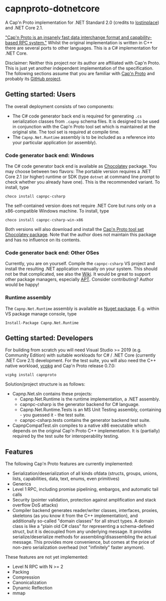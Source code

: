 # capnproto-dotnetcore
A Cap'n Proto implementation for .NET Standard 2.0 (credits to [lostinplace](https://github.com/lostinplace)) and .NET Core 2.1.

["Cap'n Proto is an insanely fast data interchange format and capability-based RPC system."](https://capnproto.org/) Whilst the original implementation is written in C++ there are several ports to other languages. This is a C# implementation for .NET Core.

Disclaimer: Neither this project nor its author are affiliated with Cap'n Proto. This is just yet another independent implementation of the specification. The following sections assume that you are familiar with [Cap'n Proto](https://capnproto.org/) and probably its [GitHub project](https://github.com/capnproto/capnproto).

## Getting started: Users

The overall deployment consists of two components:
- The C# code generator back end is required for generating `.cs` serialization classes from `.capnp` schema files. It is designed to be used in conjunction with the Cap'n Proto tool set which is maintained at the original site. The tool set is required at compile time.
- The `Capnp.Net.Runtime` assembly is to be included as a reference into your particular application (or assembly).

### Code generator back end: Windows

The C# code generator back end is available as [Chocolatey](https://chocolatey.org/) package. You may choose between two flavors: The portable version requires a .NET Core 2.1 (or higher) runtime or SDK (type `dotnet` at command line prompt to check whether you already have one). This is the recommended variant. To install, type

```
choco install capnpc-csharp
```

The self-contained version does not require .NET Core but runs only on a x86-compatible Windows machine. To install, type

```
choco install capnpc-csharp-win-x86
```

Both versions will also download and install the [Cap'n Proto tool set Chocolatey package](https://www.chocolatey.org/packages/capnproto). Note that the author does not maintain this package and has no influence on its contents.

### Code generator back end: Other OSes

Currently, you are on yourself. Compile the `capnpc-csharp` VS project and install the resulting .NET application manually on your system. This should not be that complicated, see also the [Wiki](https://github.com/c80k/capnproto-dotnetcore/wiki). It would be great to support other package managers, especially [APT](https://wiki.debian.org/Apt). Consider contributing? Author would be happy!

### Runtime assembly

The `Capnp.Net.Runtime` assembly is available as [Nuget package](https://www.nuget.org/packages?q=Capnp.Net.Runtime). E.g. within VS package manage console, type

```
Install-Package Capnp.Net.Runtime
```

## Getting started: Developers

For building from scratch you will need Visual Studio >= 2019 (e.g. Community Edition) with suitable workloads for C# / .NET Core (currently .NET Core 2.1) development. For the test suite, you will also need the C++ native workload, [vcpkg](https://github.com/microsoft/vcpkg) and Cap'n Proto release 0.7.0:

```
vcpkg install capnproto
```

Solution/project structure is as follows:
- Capnp.Net.sln contains these projects:
  * Capnp.Net.Runtime is the runtime implementation, a .NET assembly.
  * capnpc-csharp is the generator backend for C# language.
  * Capnp.Net.Runtime.Tests is an MS Unit Testing assembly, containing - you guessed it - the test suite.
  * capnpc-csharp.tests contains the generator backend test suite.
- CapnpCompatTest.sln compiles to a native x86 executable which depends on the original Cap'n Proto C++ implementation. It is (partially) required by the test suite for interoperability testing.

## Features

The following Cap'n Proto features are currently implemented:
- Serialization/deserialization of all kinds ofdata (structs, groups, unions, lists, capabilities, data, text, enums, even primitives)
- Generics
- Level 1 RPC, including promise pipelining, embargos, and automatic tail calls
- Security (pointer validation, protection against amplification and stack overflow DoS attacks)
- Compiler backend generates reader/writer classes, interfaces, proxies, skeletons (as you know it from the C++ implementation), and additionally so-called "domain classes" for all struct types. A domain class is like a "plain old C# class" for representing a schema-defined struct, but it is decoupled from any underlying message. It provides serialize/deserialize methods for assembling/disassembling the actual message. This provides more convenience, but comes at the price of non-zero serialization overhead (not "infinitely" faster anymore).

These features are not yet implemented:
- Level N RPC with N >= 2
- Packing
- Compression
- Canonicalization
- Dynamic Reflection
- mmap
